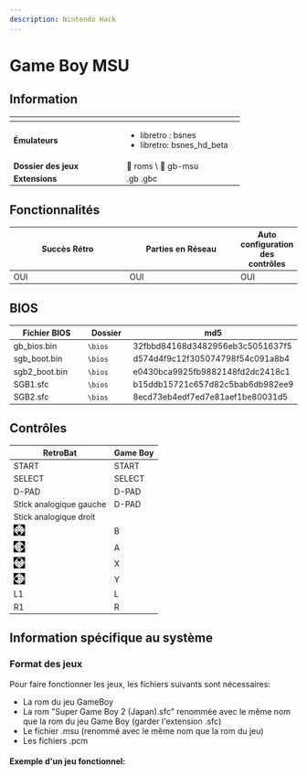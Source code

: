 ```yaml
---
description: Nintendo Hack
---
```


# Game Boy MSU

## Information

<table data-header-hidden><thead><tr><th width="184"></th><th></th><th data-hidden></th></tr></thead><tbody><tr><td><strong>Émulateurs</strong></td><td><ul><li>libretro : bsnes</li><li>libretro: bsnes_hd_beta</li></ul></td><td></td></tr><tr><td><strong>Dossier des jeux</strong></td><td><span data-gb-custom-inline data-tag="emoji" data-code="1f4c1">📁</span> roms \ <span data-gb-custom-inline data-tag="emoji" data-code="1f4c2">📂</span> gb-msu</td><td></td></tr><tr><td><strong>Extensions</strong></td><td>.gb .gbc</td><td></td></tr></tbody></table>

## Fonctionnalités

<table><thead><tr><th width="256">Succès Rétro</th><th width="243">Parties en Réseau</th><th>Auto configuration des contrôles</th></tr></thead><tbody><tr><td>OUI</td><td>OUI</td><td>OUI</td></tr></tbody></table>

## BIOS

<table><thead><tr><th width="187">Fichier BIOS</th><th width="108">Dossier</th><th>md5</th></tr></thead><tbody><tr><td>gb_bios.bin</td><td><code>\bios</code></td><td>32fbbd84168d3482956eb3c5051637f5</td></tr><tr><td>sgb_boot.bin</td><td><code>\bios</code></td><td>d574d4f9c12f305074798f54c091a8b4</td></tr><tr><td>sgb2_boot.bin</td><td><code>\bios</code></td><td>e0430bca9925fb9882148fd2dc2418c1</td></tr><tr><td>SGB1.sfc</td><td><code>\bios</code></td><td>b15ddb15721c657d82c5bab6db982ee9</td></tr><tr><td>SGB2.sfc</td><td><code>\bios</code></td><td>8ecd73eb4edf7ed7e81aef1be80031d5</td></tr></tbody></table>

## Contrôles

| RetroBat                                                                           | Game Boy |
| ---------------------------------------------------------------------------------- | -------- |
| START                                                                              | START    |
| SELECT                                                                             | SELECT   |
| D-PAD                                                                              | D-PAD    |
| Stick analogique gauche                                                            | D-PAD    |
| Stick analogique droit                                                             |          |
| ![A](<../../../../.gitbook/assets/image (19).png>)                                 | B        |
| ![B](<../../../../.gitbook/assets/image (6).png>)                                  | A        |
| <img src="../../../../.gitbook/assets/image (34).png" alt="" data-size="original"> | X        |
| <img src="../../../../.gitbook/assets/image (32).png" alt="" data-size="line">     | Y        |
| L1                                                                                 | L        |
| R1                                                                                 | R        |

## Information spécifique au système

### Format des jeux

Pour faire fonctionner les jeux, les fichiers suivants sont nécessaires:

* La rom du jeu GameBoy
* La rom "Super Game Boy 2 (Japan).sfc" renommée avec le même nom que la rom du jeu Game Boy (garder l'extension .sfc)
* Le fichier .msu (renommé avec le même nom que la rom du jeu)
* Les fichiers .pcm

#### Exemple d'un jeu fonctionnel:

<div align="left">

<figure><img src="https://i.imgur.com/xx9L9Mn.png" alt=""><figcaption></figcaption></figure>

</div>
